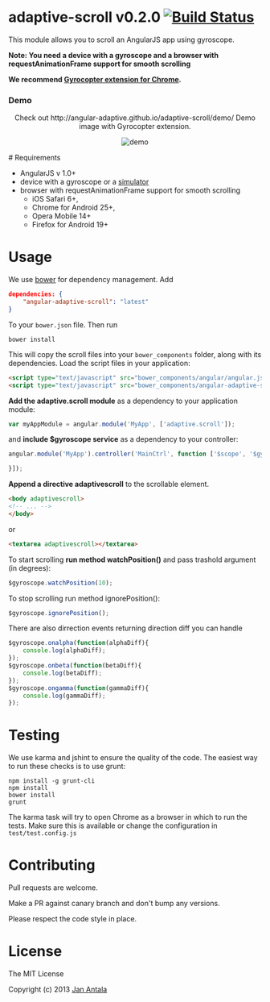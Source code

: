 # adaptive-scroll v0.2.0 [![Build Status](https://travis-ci.org/angular-adaptive/adaptive-scroll.png?branch=master)](https://travis-ci.org/angular-adaptive/adaptive-scroll)

This module allows you to scroll an AngularJS app using gyroscope.

**Note: You need a device with a gyroscope and a browser with requestAnimationFrame support for smooth scrolling**

**We recommend [Gyrocopter extension for Chrome](https://github.com/janantala/Gyrocopter).**

### Demo

<p align="center">
    Check out http://angular-adaptive.github.io/adaptive-scroll/demo/ Demo image with Gyrocopter extension.
</p>
<p align="center">
    <img src="https://raw.github.com/angular-adaptive/adaptive-scroll/master/images/gyrocopter.gif" alt="demo" />
</p>
# Requirements

- AngularJS v 1.0+
- device with a gyroscope or a [simulator](https://github.com/janantala/Gyrocopter)
- browser with requestAnimationFrame support for smooth scrolling 
    - iOS Safari 6+, 
    - Chrome for Android 25+, 
    - Opera Mobile 14+
    - Firefox for Android 19+

# Usage

We use [bower](http://twitter.github.com/bower/) for dependency management. Add

```json
dependencies: {
	"angular-adaptive-scroll": "latest"
}
```

To your `bower.json` file. Then run

    bower install

This will copy the scroll files into your `bower_components` folder, along with its dependencies. Load the script files in your application:

```html
<script type="text/javascript" src="bower_components/angular/angular.js"></script>
<script type="text/javascript" src="bower_components/angular-adaptive-scroll/angular-adaptive-scroll.min.js"></script>
```

**Add the adaptive.scroll module** as a dependency to your application module:

```js
var myAppModule = angular.module('MyApp', ['adaptive.scroll']);
```

and **include $gyroscope service** as a dependency to your controller:

```js
angular.module('MyApp').controller('MainCtrl', function ['$scope', '$gyroscope', ($scope, $gyroscope) {

}]);
```

**Append a directive adaptivescroll** to the scrollable element.

```html
<body adaptivescroll>
<!-- ... -->
</body>
```    
or

```html    
<textarea adaptivescroll></textarea>
```
To start scrolling **run method watchPosition()** and pass trashold argument (in degrees):

```js
$gyroscope.watchPosition(10);
```

To stop scrolling run method ignorePosition():

```js
$gyroscope.ignorePosition();
```

There are also dirrection events returning direction diff you can handle

```js
$gyroscope.onalpha(function(alphaDiff){
	console.log(alphaDiff);
});
$gyroscope.onbeta(function(betaDiff){
	console.log(betaDiff);
});
$gyroscope.ongamma(function(gammaDiff){
	console.log(gammaDiff);
});
```

# Testing

We use karma and jshint to ensure the quality of the code. The easiest way to run these checks is to use grunt:

    npm install -g grunt-cli
    npm install
    bower install
    grunt

The karma task will try to open Chrome as a browser in which to run the tests. Make sure this is available or change the configuration in `test/test.config.js` 

# Contributing

Pull requests are welcome. 

Make a PR against canary branch and don't bump any versions. 

Please respect the code style in place.

# License

The MIT License

Copyright (c) 2013 [Jan Antala](http://www.janantala.com)
